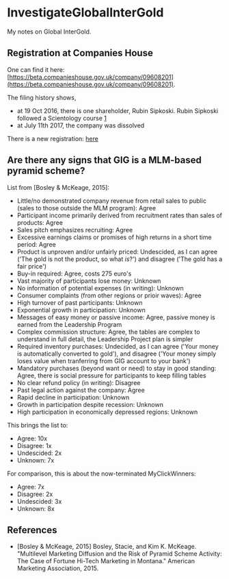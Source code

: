 # InvestigateGlobalInterGold

My notes on Global InterGold.

## Registration at Companies House

One can find it here: [https://beta.companieshouse.gov.uk/company/09608201](https://beta.companieshouse.gov.uk/company/09608201).

The filing history shows, 

 * at 19 Oct 2016, there is one shareholder, Rubin Sipkoski. Rubin Sipkoski followed a Scientology course [1]
 * at July 11th 2017, the company was dissolved 

There is a new registration: [here](https://beta.companieshouse.gov.uk/company/10200712/filing-history )

[1]: http://www.truthaboutscientology.com/stats/by-name/r/rubin-sipkoski.html

## Are there any signs that GIG is a MLM-based pyramid scheme?

List from [Bosley & McKeage, 2015]:

 * Little/no demonstrated company revenue from retail sales to public (sales to those outside the MLM program): Agree
 * Participant income primarily derived from recruitment rates than sales of products: Agree
 * Sales pitch emphasizes recruiting: Agree
 * Excessive earnings claims or promises of high returns in a short time period: Agree
 * Product is unproven and/or unfairly priced: Undescided, as I can agree ('The gold is not the product, so what *is*?') and disagree ('The gold has a fair price')
 * Buy-in required: Agree, costs 275 euro's
 * Vast majority of participants lose money: Unknown
 * No information of potential expenses (in writing): Unknown
 * Consumer complaints (from other regions or prioir waves): Agree
 * High turnover of past participants: Unknown
 * Exponential growth in participation: Unknown
 * Messages of easy money or passive income: Agree, passive money is earned from the Leadership Program
 * Complex commission structure: Agree, the tables are complex to understand in full detail, the Leadership Project plan is simpler
 * Required inventory purchases: Undecided, as I can agree ('Your money is automatically converted to gold'), and disagree ('Your money simply loses value when tranferring from GIG account to your bank')
 * Mandatory purchases (beyond want or need) to stay in good standing: Agree, there is social pressure for participants to keep filling tables
 * No clear refund policy (in writing): Disagree
 * Past legal action against the company: Agree
 * Rapid decline in participation: Unknown
 * Growth in participation despite recession: Unknown
 * High participation in economically depressed regions: Unknown

This brings the list to:

 * Agree: 10x
 * Disagree: 1x
 * Undescided: 2x
 * Unknown: 7x

For comparison, this is about the now-terminated MyClickWinners:

 * Agree: 7x
 * Disagree: 2x
 * Undescided: 3x
 * Unknown: 8x

## References

 * [Bosley & McKeage, 2015] Bosley, Stacie, and Kim K. McKeage. "Multilevel Marketing Diffusion and the Risk of Pyramid Scheme Activity: The Case of Fortune Hi-Tech Marketing in Montana." American Marketing Association, 2015.
